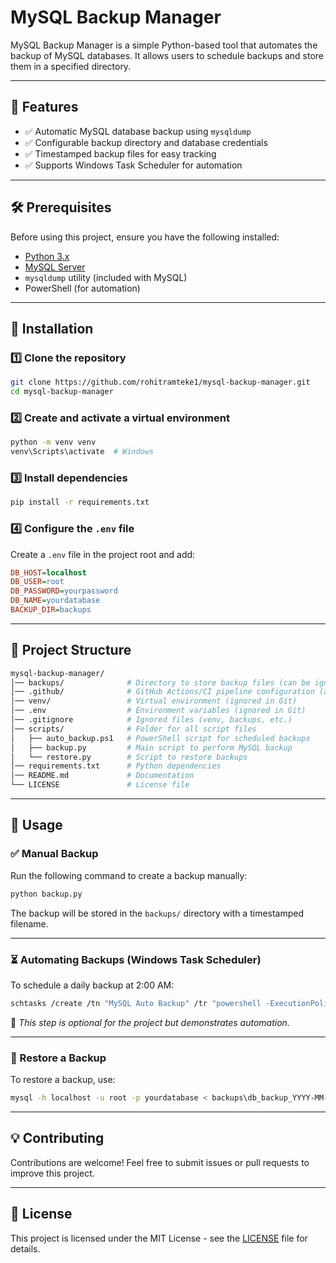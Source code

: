 # MySQL Backup Manager

MySQL Backup Manager is a simple Python-based tool that automates the backup of MySQL databases. It allows users to schedule backups and store them in a specified directory.

---

## 📌 Features
- ✅ Automatic MySQL database backup using `mysqldump`
- ✅ Configurable backup directory and database credentials
- ✅ Timestamped backup files for easy tracking
- ✅ Supports Windows Task Scheduler for automation

---

## 🛠 Prerequisites
Before using this project, ensure you have the following installed:
- [Python 3.x](https://www.python.org/downloads/)
- [MySQL Server](https://dev.mysql.com/downloads/mysql/)
- `mysqldump` utility (included with MySQL)
- PowerShell (for automation)

---

## 🚀 Installation

### 1️⃣ Clone the repository
```sh
git clone https://github.com/rohitramteke1/mysql-backup-manager.git
cd mysql-backup-manager
```

### 2️⃣ Create and activate a virtual environment
```sh
python -m venv venv
venv\Scripts\activate  # Windows
```

### 3️⃣ Install dependencies
```sh
pip install -r requirements.txt
```

### 4️⃣ Configure the `.env` file
Create a `.env` file in the project root and add:
```ini
DB_HOST=localhost
DB_USER=root
DB_PASSWORD=yourpassword
DB_NAME=yourdatabase
BACKUP_DIR=backups
```

---

## 📂 Project Structure
```bash
mysql-backup-manager/
│── backups/              # Directory to store backup files (can be ignored in Git)
│── .github/              # GitHub Actions/CI pipeline configuration (already exists)
│── venv/                 # Virtual environment (ignored in Git)
│── .env                  # Environment variables (ignored in Git)
│── .gitignore            # Ignored files (venv, backups, etc.)
│── scripts/              # Folder for all script files
│   ├── auto_backup.ps1   # PowerShell script for scheduled backups
│   ├── backup.py         # Main script to perform MySQL backup
│   └── restore.py        # Script to restore backups
│── requirements.txt      # Python dependencies
│── README.md             # Documentation
└── LICENSE               # License file

```

---

## 🔹 Usage

### ✅ Manual Backup
Run the following command to create a backup manually:
```sh
python backup.py
```
The backup will be stored in the `backups/` directory with a timestamped filename.

---

### ⏳ Automating Backups (Windows Task Scheduler)
To schedule a daily backup at 2:00 AM:
```sh
schtasks /create /tn "MySQL Auto Backup" /tr "powershell -ExecutionPolicy Bypass -File D:\Projects\Personal\mysql-backup-manager\auto_backup.ps1" /sc daily /st 02:00
```
📌 *This step is optional for the project but demonstrates automation.*

---

### 🔄 Restore a Backup
To restore a backup, use:
```sh
mysql -h localhost -u root -p yourdatabase < backups\db_backup_YYYY-MM-DD_HH-MM-SS.sql
```

---

## 💡 Contributing
Contributions are welcome! Feel free to submit issues or pull requests to improve this project.

---

## 📜 License

This project is licensed under the MIT License - see the [LICENSE](LICENSE) file for details.
